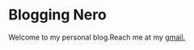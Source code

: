 Blogging Nero
=========

Welcome to my personal blog.Reach me at my [gmail.](mailto:nero.hu2011@gmail.com "Nero Hu")
